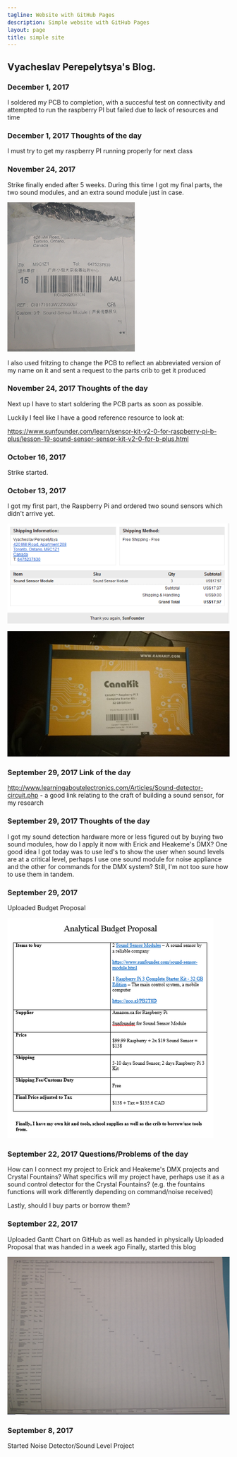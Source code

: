 ```yaml
---
tagline: Website with GitHub Pages
description: Simple website with GitHub Pages
layout: page
title: simple site
---
```


Vyacheslav Perepelytsya's Blog.
-------------
### December 1, 2017

I soldered my PCB to completion, with a succesful test on connectivity and attempted to run the raspberry PI but failed due to lack of resources and time

### December 1, 2017 Thoughts of the day

I must try to get my raspberry PI running properly for next class

### November 24, 2017

Strike finally ended after 5 weeks.
During this time I got my final parts, the two sound modules, and an extra sound module just in case.

![Image of Sound Modules](https://raw.githubusercontent.com/SlavaPere/SensorEffector/master/sensors.png)

I also used fritzing to change the PCB to reflect an abbreviated version of my name on it and sent a request to the parts crib to get it produced

### November 24, 2017 Thoughts of the day

Next up I have to start soldering the PCB parts as soon as possible.

Luckily I feel like I have a good reference resource to look at:

https://www.sunfounder.com/learn/sensor-kit-v2-0-for-raspberry-pi-b-plus/lesson-19-sound-sensor-sensor-kit-v2-0-for-b-plus.html

### October 16, 2017

Strike started.

### October 13, 2017

I got my first part, the Raspberry Pi and ordered two sound sensors which didn't arrive yet.

![Image of Sensor Effectors](https://raw.githubusercontent.com/SlavaPere/SensorEffector/master/Capture.PNG)

![Image of Raspberry Pi](https://raw.githubusercontent.com/SlavaPere/SensorEffector/master/raspberrypi.jpg)

### September 29, 2017 Link of the day

http://www.learningaboutelectronics.com/Articles/Sound-detector-circuit.php - a good link relating to the craft of building a sound sensor, for my research

### September 29, 2017 Thoughts of the day

I got my sound detection hardware more or less figured out by buying two sound modules, how do I apply it now with Erick and Heakeme's DMX? 
One good idea I got today was to use led's to show the user when sound levels are at a critical level, perhaps I use one sound module for noise appliance and the other for commands for the DMX system? Still, I'm not too sure how to use them in tandem.

### September 29, 2017

Uploaded Budget Proposal

![Image of Budget Proposal](https://raw.githubusercontent.com/SlavaPere/SensorEffector/master/Capturebudget.PNG)

### September 22, 2017 Questions/Problems of the day

How can I connect my project to Erick and Heakeme's DMX projects and Crystal Fountains?
What specifics will my project have, perhaps use it as a sound control detector for the Crystal Fountains?
(e.g. the fountains functions will work differently depending on command/noise received)

Lastly, should I buy parts or borrow them?

### September 22, 2017

Uploaded Gantt Chart on GitHub as well as handed in physically 
Uploaded Proposal that was handed in a week ago
Finally, started this blog

![Image of Gantt Chart](https://raw.githubusercontent.com/SlavaPere/SensorEffector/master/Capture2.PNG)

### September 8, 2017

Started Noise Detector/Sound Level Project
